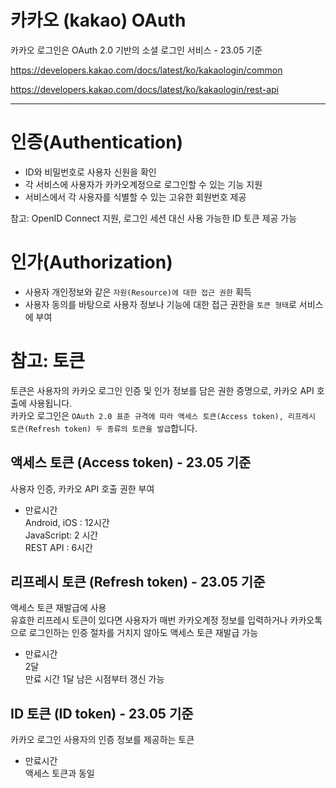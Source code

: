 # 카카오 (kakao) OAuth

카카오 로그인은 OAuth 2.0 기반의 소셜 로그인 서비스 - 23.05 기준

https://developers.kakao.com/docs/latest/ko/kakaologin/common

https://developers.kakao.com/docs/latest/ko/kakaologin/rest-api

---

# 인증(Authentication)

- ID와 비밀번호로 사용자 신원을 확인
- 각 서비스에 사용자가 카카오계정으로 로그인할 수 있는 기능 지원
- 서비스에서 각 사용자를 식별할 수 있는 고유한 회원번호 제공

참고: OpenID Connect 지원, 로그인 세션 대신 사용 가능한 ID 토큰 제공 가능

# 인가(Authorization)

- 사용자 개인정보와 같은 `자원(Resource)에 대한 접근 권한` 획득
- 사용자 동의를 바탕으로 사용자 정보나 기능에 대한 접근 권한을 `토큰 형태`로 서비스에 부여

# 참고: 토큰

토큰은 사용자의 카카오 로그인 인증 및 인가 정보를 담은 권한 증명으로, 카카오 API 호출에 사용됩니다.  
카카오 로그인은 `OAuth 2.0 표준 규격에 따라 액세스 토큰(Access token), 리프레시 토큰(Refresh token) 두 종류의 토큰을 발급`합니다.

## 액세스 토큰 (Access token) - 23.05 기준

사용자 인증, 카카오 API 호출 권한 부여

- 만료시간  
  Android, iOS : 12시간  
  JavaScript: 2 시간  
  REST API : 6시간

## 리프레시 토큰 (Refresh token) - 23.05 기준

액세스 토큰 재발급에 사용  
유효한 리프레시 토큰이 있다면 사용자가 매번 카카오계정 정보를 입력하거나 카카오톡으로 로그인하는 인증 절차를 거치지 않아도 액세스 토큰 재발급 가능

- 만료시간  
  2달  
  만료 시간 1달 남은 시점부터 갱신 가능

## ID 토큰 (ID token) - 23.05 기준

카카오 로그인 사용자의 인증 정보를 제공하는 토큰

- 만료시간  
  액세스 토큰과 동일
